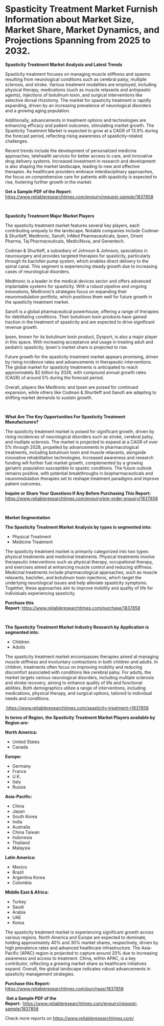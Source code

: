 <p><h1>Spasticity Treatment Market Furnish Information about Market Size, Market Share, Market Dynamics, and Projections Spanning from 2025 to 2032.</h1></p><p><strong>Spasticity Treatment Market Analysis and Latest Trends</strong></p>
<p><p>Spasticity treatment focuses on managing muscle stiffness and spasms resulting from neurological conditions such as cerebral palsy, multiple sclerosis, and stroke. Various treatment modalities are employed, including physical therapy, medications (such as muscle relaxants and antispastic agents), injections of botulinum toxin, and surgical interventions like selective dorsal rhizotomy. The market for spasticity treatment is rapidly expanding, driven by an increasing prevalence of neurological disorders and a growing aging population. </p><p>Additionally, advancements in treatment options and technologies are enhancing efficacy and patient outcomes, stimulating market growth. The Spasticity Treatment Market is expected to grow at a CAGR of 13.9% during the forecast period, reflecting rising awareness of spasticity-related challenges. </p><p>Recent trends include the development of personalized medicine approaches, telehealth services for better access to care, and innovative drug delivery systems. Increased investment in research and development is also shaping the market landscape, leading to new and effective therapies. As healthcare providers embrace interdisciplinary approaches, the focus on comprehensive care for patients with spasticity is expected to rise, fostering further growth in the market.</p></p>
<p><strong>Get a Sample PDF of the Report:&nbsp;</strong> <a href="https://www.reliableresearchtimes.com/enquiry/request-sample/1837858?utm_campaign=2275&utm_medium=2&utm_source=Github&utm_content=ia&utm_term=03032025&utm_id=spasticity-treatment">https://www.reliableresearchtimes.com/enquiry/request-sample/1837858</a></p>
<p>&nbsp;</p>
<p><strong>Spasticity Treatment Major Market Players</strong></p>
<p><p>The spasticity treatment market features several key players, each contributing uniquely to the landscape. Notable companies include Codman & Shurtleff, Medtronic, Sanofi, InMed Pharmaceuticals, Ipsen, Orient Pharma, Taj Pharmaceuticals, MediciNova, and Genentech.</p><p>Codman & Shurtleff, a subsidiary of Johnson & Johnson, specializes in neurosurgery and provides targeted therapies for spasticity, particularly through its baclofen pump system, which enables direct delivery to the spinal canal. This segment is experiencing steady growth due to increasing cases of neurological disorders.</p><p>Medtronic is a leader in the medical devices sector and offers advanced implantable systems for spasticity. With a robust pipeline and ongoing innovations, Medtronic’s strategies focus on expanding their neuromodulation portfolio, which positions them well for future growth in the spasticity treatment market.</p><p>Sanofi is a global pharmaceutical powerhouse, offering a range of therapies for debilitating conditions. Their botulinum toxin products have gained traction in the treatment of spasticity and are expected to drive significant revenue growth. </p><p>Ipsen, known for its botulinum toxin product, Dysport, is also a major player in this space. With increasing acceptance and usage in treating adult and pediatric spasticity, Ipsen's market share is projected to rise.</p><p>Future growth for the spasticity treatment market appears promising, driven by rising incidence rates and advancements in therapeutic interventions. The global market for spasticity treatments is anticipated to reach approximately $2 billion by 2026, with compound annual growth rates (CAGR) of around 5% during the forecast period.</p><p>Overall, players like Medtronic and Ipsen are poised for continued expansion, while others like Codman & Shurtleff and Sanofi are adapting to shifting market demands to sustain growth.</p></p>
<p>&nbsp;</p>
<p><strong>What Are The Key Opportunities For Spasticity Treatment Manufacturers?</strong></p>
<p><p>The spasticity treatment market is poised for significant growth, driven by rising incidences of neurological disorders such as stroke, cerebral palsy, and multiple sclerosis. The market is projected to expand at a CAGR of over 5% through 2028, propelled by advancements in pharmacological treatments, including botulinum toxin and muscle relaxants, alongside innovative rehabilitation technologies. Increased awareness and research funding will further fuel market growth, complemented by a growing geriatric population susceptible to spastic conditions. The future outlook remains positive, with potential breakthroughs in biopharmaceuticals and neuromodulation therapies set to reshape treatment paradigms and improve patient outcomes.</p></p>
<p><strong>Inquire or Share Your Questions If Any Before Purchasing This Report:</strong> <a href="https://www.reliableresearchtimes.com/enquiry/pre-order-enquiry/1837858?utm_campaign=2275&utm_medium=2&utm_source=Github&utm_content=ia&utm_term=03032025&utm_id=spasticity-treatment">https://www.reliableresearchtimes.com/enquiry/pre-order-enquiry/1837858</a></p>
<p>&nbsp;</p>
<p><strong>Market Segmentation</strong></p>
<p><strong>The Spasticity Treatment Market Analysis by types is segmented into:</strong></p>
<p><ul><li>Physical Treatment</li><li>Medicine Treatment</li></ul></p>
<p><p>The spasticity treatment market is primarily categorized into two types: physical treatments and medicinal treatments. Physical treatments involve therapeutic interventions such as physical therapy, occupational therapy, and exercises aimed at enhancing muscle control and reducing stiffness. Medicinal treatments include pharmacological approaches, such as muscle relaxants, baclofen, and botulinum toxin injections, which target the underlying neurological issues and help alleviate spasticity symptoms. Together, these approaches aim to improve mobility and quality of life for individuals experiencing spasticity.</p></p>
<p><strong>Purchase this Report:&nbsp;</strong><a href="https://www.reliableresearchtimes.com/purchase/1837858?utm_campaign=2275&utm_medium=2&utm_source=Github&utm_content=ia&utm_term=03032025&utm_id=spasticity-treatment">https://www.reliableresearchtimes.com/purchase/1837858</a></p>
<p>&nbsp;</p>
<p><strong>The Spasticity Treatment Market Industry Research by Application is segmented into:</strong></p>
<p><ul><li>Children</li><li>Adults</li></ul></p>
<p><p>The spasticity treatment market encompasses therapies aimed at managing muscle stiffness and involuntary contractions in both children and adults. In children, treatments often focus on improving mobility and reducing discomfort associated with conditions like cerebral palsy. For adults, the market targets various neurological disorders, including multiple sclerosis and stroke recovery, aiming to enhance quality of life and functional abilities. Both demographics utilize a range of interventions, including medications, physical therapy, and surgical options, tailored to individual needs and conditions.</p></p>
<p><a href="https://www.reliableresearchtimes.com/spasticity-treatment-r1837858?utm_campaign=2275&utm_medium=2&utm_source=Github&utm_content=ia&utm_term=03032025&utm_id=spasticity-treatment">&nbsp;https://www.reliableresearchtimes.com/spasticity-treatment-r1837858</a></p>
<p><strong>In terms of Region, the Spasticity Treatment Market Players available by Region are:</strong></p>
<p>
    <p> <strong> North America: </strong>
        <ul>
            <li>United States</li>
            <li>Canada</li>
        </ul>
        </p> 
    <p> <strong> Europe: </strong>
        <ul>
            <li>Germany</li>
            <li>France</li>
            <li>U.K.</li>
            <li>Italy</li>
            <li>Russia</li>
        </ul>
        </p> 
    <p> <strong> Asia-Pacific: </strong>
        <ul>
            <li>China</li>
            <li>Japan</li>
            <li>South Korea</li>
            <li>India</li>
            <li>Australia</li>
            <li>China Taiwan</li>
            <li>Indonesia</li>
            <li>Thailand</li>
            <li>Malaysia</li>
        </ul>
        </p> 
    <p> <strong> Latin America: </strong>
        <ul>
            <li>Mexico</li>
            <li>Brazil</li>
            <li>Argentina Korea</li>
            <li>Colombia</li>
        </ul>
        </p> 
    <p> <strong> Middle East & Africa: </strong>
        <ul>
            <li>Turkey</li>
            <li>Saudi</li>
            <li>Arabia</li>
            <li>UAE</li>
            <li>Korea</li>
        </ul>
    </p>
    </p>
<p><p>The spasticity treatment market is experiencing significant growth across various regions. North America and Europe are expected to dominate, holding approximately 40% and 30% market shares, respectively, driven by high prevalence rates and advanced healthcare infrastructure. The Asia-Pacific (APAC) region is projected to capture around 20% due to increasing awareness and access to treatment. China, within APAC, is a key contributor, reflecting a growing market share as healthcare initiatives expand. Overall, the global landscape indicates robust advancements in spasticity management strategies.</p></p>
<p><strong>Purchase this Report: </strong><a href="https://www.reliableresearchtimes.com/purchase/1837858?utm_campaign=2275&utm_medium=2&utm_source=Github&utm_content=ia&utm_term=03032025&utm_id=spasticity-treatment">https://www.reliableresearchtimes.com/purchase/1837858</a></p>
<p>&nbsp;<strong>Get a Sample PDF of the Report:&nbsp;&nbsp;</strong><a href="https://www.reliableresearchtimes.com/enquiry/request-sample/1837858?utm_campaign=2275&utm_medium=2&utm_source=Github&utm_content=ia&utm_term=03032025&utm_id=spasticity-treatment">https://www.reliableresearchtimes.com/enquiry/request-sample/1837858</a></p>
<p><strong></strong></p>
<p>Check more reports on <a href="https://www.reliableresearchtimes.com/?utm_campaign=2275&utm_medium=2&utm_source=Github&utm_content=ia&utm_term=03032025&utm_id=spasticity-treatment">https://www.reliableresearchtimes.com/</a></p>